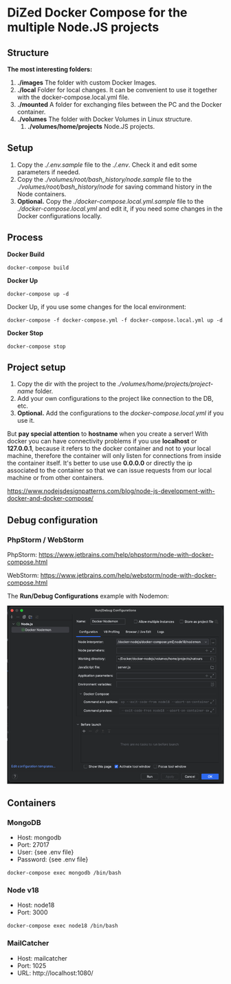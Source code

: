# DiZed Docker Compose for the multiple Node.JS projects

## Structure

**The most interesting folders:**

1. **./images** The folder with custom Docker Images.
2. **./local** Folder for local changes. It can be convenient to use it together with the docker-compose.local.yml file.
2. **./mounted** A folder for exchanging files between the PC and the Docker container.
3. **./volumes** The folder with Docker Volumes in Linux structure.
   1. **./volumes/home/projects** Node.JS projects.

## Setup

1. Copy the *./.env.sample* file to the *./.env*. Check it and edit some parameters if needed.
2. Copy the *./volumes/root/bash_history/node.sample* file to the *./volumes/root/bash_history/node* for saving command history in the Node containers.
3. **Optional.** Copy the *./docker-compose.local.yml.sample* file to the *./docker-compose.local.yml* and edit it, if you need some changes in the Docker configurations locally.

## Process

**Docker Build**
```code
docker-compose build
```

**Docker Up**
```code
docker-compose up -d
```

Docker Up, if you use some changes for the local environment:

```code
docker-compose -f docker-compose.yml -f docker-compose.local.yml up -d
```

**Docker Stop**
```code
docker-compose stop
```

## Project setup

1. Copy the dir with the project to the *./volumes/home/projects/project-name* folder.
2. Add your own configurations to the project like connection to the DB, etc.
3. **Optional.** Add the configurations to the *docker-compose.local.yml* if you use it.

But **pay special attention** to **hostname** when you create a server! With docker you can have connectivity problems if you use **localhost** or **127.0.0.1**, because it refers to the docker container and not to your local machine, therefore the container will only listen for connections from inside the container itself. It's better to use use **0.0.0.0** or directly the ip associated to the container so that we can issue requests from our local machine or from other containers.

https://www.nodejsdesignpatterns.com/blog/node-js-development-with-docker-and-docker-compose/

## Debug configuration

### PhpStorm / WebStorm

PhpStorm: https://www.jetbrains.com/help/phpstorm/node-with-docker-compose.html

WebStorm: https://www.jetbrains.com/help/webstorm/node-with-docker-compose.html

The **Run/Debug Configurations** example with Nodemon:

![Run/Debug Configurations Nodemon](https://raw.githubusercontent.com/di-zed/internal-storage/main/readme/images/docker-nodejs/debug_config_nodemon.png)

## Containers

### MongoDB

- Host: mongodb
- Port: 27017
- User: {see .env file}
- Password: {see .env file}

```code
docker-compose exec mongodb /bin/bash
```

### Node v18

- Host: node18
- Port: 3000

```code
docker-compose exec node18 /bin/bash
```

### MailCatcher

- Host: mailcatcher
- Port: 1025
- URL: http://localhost:1080/